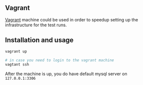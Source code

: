 ## Vagrant

[Vagrant](https://www.vagrantup.com/) machine could be used in order to speedup setting up the infrastructure for the test runs.

## Installation and usage
```bash
vagrant up

# in case you need to login to the vagrant machine 
vagtant ssh
```

After the machine is up, you do have default mysql server on ```127.0.0.1:3306```


